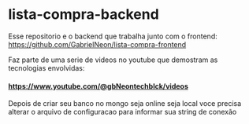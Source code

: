 # lista-compra-backend

Esse repositorio e o backend que trabalha junto com o frontend: https://github.com/GabrielNeon/lista-compra-frontend

Faz parte de uma serie de videos no youtube que demostram as tecnologias envolvidas:
#### https://www.youtube.com/@gbNeontechblck/videos

Depois de criar seu banco no mongo seja online seja local voce precisa alterar o arquivo de configuracao para informar sua string de conexão
